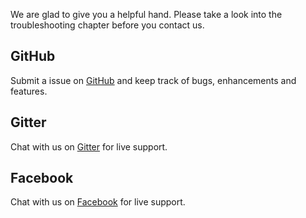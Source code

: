 We are glad to give you a helpful hand. Please take a look into the troubleshooting chapter before you contact us.


GitHub
------

Submit a issue on [GitHub](https://github.com/redaxmedia/redaxscript/issues) and keep track of bugs, enhancements and features.


Gitter
------

Chat with us on [Gitter](https://gitter.im/redaxmedia/redaxscript) for live support.


Facebook
--------

Chat with us on [Facebook](https://m.me/redaxscript) for live support.